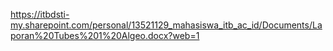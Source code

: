 https://itbdsti-my.sharepoint.com/personal/13521129_mahasiswa_itb_ac_id/Documents/Laporan%20Tubes%201%20Algeo.docx?web=1
